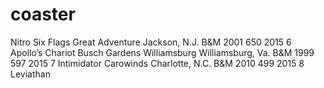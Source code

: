 # coaster
Nitro	Six Flags Great Adventure	Jackson, N.J.	B&M	2001	650	2015
6	Apollo’s Chariot	Busch Gardens Williamsburg	Williamsburg, Va.	B&M	1999	597	2015
7	Intimidator	Carowinds	Charlotte, N.C.	B&M	2010	499	2015
8	Leviathan
